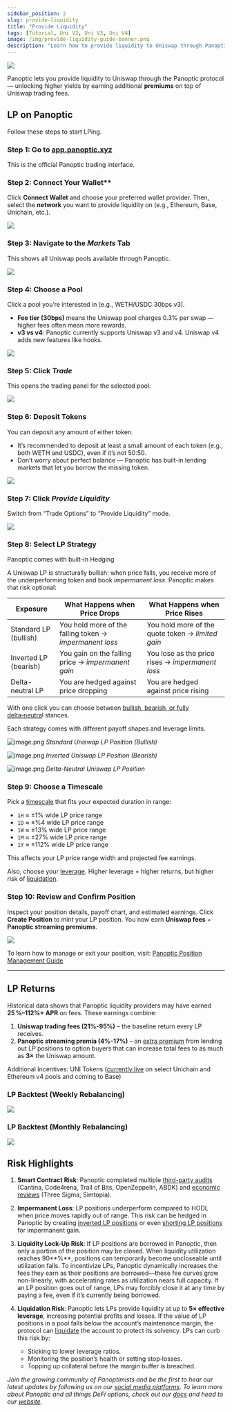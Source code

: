 ```yaml
---
sidebar_position: 2
slug: provide-liquidity
title: "Provide Liquidity"
tags: [Tutorial, Uni V2, Uni V3, Uni V4]
image: /img/provide-liquidity-guide-banner.png
description: "Learn how to provide liquidity to Uniswap through Panoptic to earn higher yields with built-in hedging, leverage, and streaming premiums."
---
```


![](./provide-liquidity/provide-liquidity-guide-banner.png)

Panoptic lets you provide liquidity to Uniswap through the Panoptic protocol — unlocking higher yields by earning additional **premiums** on top of Uniswap trading fees.


## LP on Panoptic

Follow these steps to start LPing.

### Step 1: Go to [app.panoptic.xyz](https://app.panoptic.xyz)

This is the official Panoptic trading interface.

### Step 2: Connect Your Wallet**

Click **Connect Wallet** and choose your preferred wallet provider. Then, select the **network** you want to provide liquidity on (e.g., Ethereum, Base, Unichain, etc.).

![](./provide-liquidity/1.png)

### Step 3: Navigate to the _Markets_ Tab

This shows all Uniswap pools available through Panoptic.

![](./provide-liquidity/2.png)

### Step 4: Choose a Pool

Click a pool you’re interested in (e.g., WETH/USDC 30bps v3).  
- **Fee tier (30bps)** means the Uniswap pool charges 0.3% per swap — higher fees often mean more rewards.  
- **v3 vs v4**: Panoptic currently supports Uniswap v3 and v4. Uniswap v4 adds new features like hooks.

![](./provide-liquidity/3.png)

### Step 5: Click _Trade_

This opens the trading panel for the selected pool.

![](./provide-liquidity/4.png)

### Step 6: Deposit Tokens

You can deposit any amount of either token.  
- It’s recommended to deposit at least a small amount of each token (e.g., both WETH and USDC), even if it’s not 50:50.  
- Don’t worry about perfect balance — Panoptic has built-in lending markets that let you borrow the missing token.

![](./provide-liquidity/5.png)

### Step 7: Click _Provide Liquidity_

Switch from “Trade Options” to “Provide Liquidity” mode.

![](./provide-liquidity/6.png)

### Step 8: Select LP Strategy

Panoptic comes with built-in Hedging

A Uniswap LP is structurally bullish: when price falls, you receive more of the underperforming token and book *impermanent loss*. Panoptic makes that risk optional:

| **Exposure**              | **What Happens when Price Drops**                          | **What Happens when Price Rises**                         |
|--------------------------|-------------------------------------------------------------|------------------------------------------------------------|
| Standard LP (bullish)    | You hold more of the falling token  → *impermanent loss*    | You hold more of the quote token  → *limited gain*         |
| Inverted LP (bearish)    | You gain on the falling price  → *impermanent gain*         | You lose as the price rises  → *impermanent loss*          |
| Delta-neutral LP         | You are hedged against price dropping                       | You are hedged against price rising                        |


With one click you can choose between [bullish, bearish, or fully delta‑neutra](https://panoptic.xyz/blog/make-uniswap-great-again#3-ways-to-lp-which-one-actually-profits)l stances.

Each strategy comes with different payoff shapes and leverage limits.

![image.png](./provide-liquidity/7.png)
_Standard Uniswap LP Position (Bullish)_

![image.png](./provide-liquidity/8.png)
_Inverted Uniswap LP Position (Bearish)_

![image.png](./provide-liquidity/9.png)
_Delta-Neutral Uniswap LP Position_

### Step 9: Choose a Timescale

Pick a [timescale](/docs/product/timescales) that fits your expected duration in range:
- `1H` ≈ ±1% wide LP price range
- `1D` ≈ ±%4 wide LP price range
- `1W` ≈ ±13% wide LP price range
- `1M` ≈ ±27% wide LP price range
- `1Y` ≈ ±112% wide LP price range

This affects your LP price range width and projected fee earnings.

Also, choose your [leverage](/docs/product/leverage). Higher leverage = higher returns, but higher risk of [liquidation](/docs/product/liquidations).

### Step 10: Review and Confirm Position

Inspect your position details, payoff chart, and estimated earnings. Click **Create Position** to mint your LP position. You now earn **Uniswap fees** + **Panoptic streaming premiums**.

![](./provide-liquidity/10.png)

To learn how to manage or exit your position, visit: [Panoptic Position Management Guide](/docs/product/position-management)

---

## LP Returns

Historical data shows that Panoptic liquidity providers may have earned **25 %–112%+ APR** on fees. These earnings combine:

1. **Uniswap trading fees (21%-95%)** – the baseline return every LP receives.
2. **Panoptic streaming premia (4%-17%)** – an [extra premium](/research/loss-versus-panoptic-why-lps-are-losing#the-panoptic-spread) from lending out LP positions to option buyers that can increase total fees to as much as **3×** the Uniswap amount.

Additional Incentives: UNI Tokens ([currently live](https://gov.uniswap.org/t/governance-proposal-uniswap-unleashed-unichain-and-uniswap-v4-liquidity-incentives/25250) on select Unichain and Ethereum v4 pools and coming to Base)

### LP Backtest (Weekly Rebalancing)
![](./provide-liquidity/11.png)

### LP Backtest (Monthly Rebalancing)
![](./provide-liquidity/12.png)

## Risk Highlights

1. **Smart Contract Risk**:
    Panoptic completed multiple [third-party audits](/docs/security/security_audits#smart-contract-audits) (Cantina, Code4rena, Trail of Bits, OpenZeppelin, ABDK) and [economic reviews](/docs/security/security_audits#economic-audits) (Three Sigma, Simtopia).
    
2. **Impermanent Loss**:
    LP positions underperform compared to HODL when price moves rapidly out of range. This risk can be hedged in Panoptic by creating [inverted LP positions](/blog/make-uniswap-great-again#bearish-lp-position) or even [shorting LP positions](/blog/turning-impermanent-loss-into-gain#shorting-lp-tokens-for-impermanent-gain) for impermanent gain.
    
3. **Liquidity Lock-Up Risk**:
    If LP positions are borrowed in Panoptic, then only a portion of the position may be closed. When liquidity utilization reaches 90**%**, positions can temporarily become uncloseable until utilization falls. To incentivize LPs, Panoptic dynamically increases the fees they earn as their positions are borrowed—these fee curves grow non-linearly, with accelerating rates as utilization nears full capacity. If an LP position goes out of range, LPs may forcibly close it at any time by paying a fee, even if it’s currently being borrowed.
    
4. **Liquidation Risk**:
    Panoptic lets LPs provide liquidity at up to **5× effective leverage**, increasing potential profits and losses. If the value of LP positions in a pool falls below the account’s maintenance margin, the protocol can [liquidate](/docs/product/liquidations) the account to protect its solvency. LPs can curb this risk by:
    - Sticking to lower leverage ratios.
    - Monitoring the position’s health or setting stop‑losses.
    - Topping up collateral before the margin buffer is breached.

_Join the growing community of Panoptimists and be the first to hear our latest updates by following us on our [social media platforms](https://links.panoptic.xyz/all). To learn more about Panoptic and all things DeFi options, check out our [docs](https://panoptic.xyz/docs/intro) and head to our [website](https://panoptic.xyz/)._